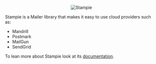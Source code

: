 <p align="center">
    <img src="https://raw.github.com/henrikbjorn/Stampie/next-version/doc/logo.png" alt="Stampie" />
</p>

Stampie is a Mailer library that makes it easy to use cloud providers such as:

* Mandrill
* Postmark
* MailGun
* SendGrid

To lean more about Stampie look at its [documentation](stampie2/blob/master/doc/index.md).
